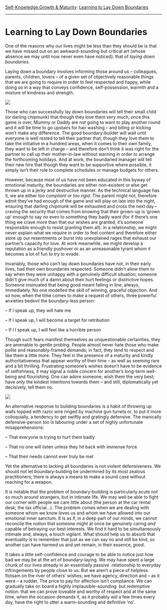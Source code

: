 [Self-Knowledge:](https://www.theschooloflife.com/thebookoflife/category/self-knowledge/)[Growth & Maturity](https://www.theschooloflife.com/thebookoflife/category/self-knowledge/growth-maturity/): [Learning to Lay Down Boundaries](https://www.theschooloflife.com/thebookoflife/learning-to-lay-down-boundaries/)

* * *

# Learning to Lay Down Boundaries

One of the reasons why our lives might be less than they should be is that we have missed out on an awkward-sounding but critical art (whose absence we may until now never even have noticed): that of _laying down boundaries_.

Laying down a boundary involves informing those around us – colleagues, parents, children, lovers – of a given set of objectively reasonable things that we are going to require in order to feel respected and happy, while doing so in a way that conveys confidence, self-possession, warmth and a mixture of kindness and strength.

![](https://www.theschooloflife.com/thebookoflife/wp-content/uploads/2019/05/38802595992_cd402db3c9_o-e1557840289610-1024x723.jpg)

Those who can successfully lay down boundaries will tell their small child (or darling chipmunk) that though they love them very much, once this game is over, Mummy or Daddy are not going to want to play another round and it will be time to go upstairs for hair washing – and biting or kicking won’t make any difference. The good boundary-builder will wait until everyone is well rested to tell their partner that, though they love them to take the initiative in a hundred areas, when it comes to their own family, they want to be left in charge – and therefore don’t think it was right for the partner to call up their mother-in-law without warning in order to arrange the forthcoming holidays. And at work, the boundaried manager will tell their new hire that though they want to be supportive where possible, it simply isn’t their role to complete schedules or manage budgets for others.

However, because most of us have not been educated in this byway of emotional maturity, the boundaries are either non-existent or else get thrown up in a jerky and destructive manner. As the technical language has it, we are either too _compliant_ or too _rigid_. The parent might not, therefore admit they’ve had enough of the game and will play on late into the night, ensuring that darling chipmunk will be exhausted and cross the next day – craving the security that comes from knowing that their grown-up is ‘grown up’ enough to say no even to something they badly want (for if there’s one thing we crave more than that our wishes are granted, it’s someone responsible enough to resist granting them all). In a relationship, we might never explain what we require in order to feel content and therefore either store up our resentments or burst into unexplained rages that exhaust our partner’s capacity for love. At work meanwhile, we might develop a reputation as a friendly pushover or as an unreasonable tyrant whom it becomes a lot of fun to try to evade.

Invariably, those who can’t lay down boundaries have not, in their early lives, had their own boundaries respected. Someone didn’t allow them to say when they were unhappy with a genuinely difficult situation; someone didn’t give much of a damn about their hurt feelings or distinctive hopes. Someone insinuated that being good meant falling in line, always, immediately. No one modelled the skill of winning, graceful objection. And so now, when the time comes to make a request of others, three powerful anxieties bedevil the boundary-less person:

– If I speak up, they will hate me

– If I speak up, I will become a target for retribution

– If I I speak up, I will feel like a horrible person

Though such fears manifest themselves as unquestionable certainties, they are amenable to gentle probing. People almost never hate those who make polite and reasonably-framed demands; in fact, they tend to respect and like them a little more. They feel in the presence of a maturity and kindly authoritativeness that appear worthy of their time – as well as seeming rare and a bit thrilling. Frustrating someone’s wishes doesn’t have to be evidence of selfishness, it may signal a noble concern for another’s long-term well-being and flourishing. One can adore someone; wish them the very best; have only the kindest intentions towards them – and still, diplomatically yet decisively, tell them no.

![](https://www.theschooloflife.com/thebookoflife/wp-content/uploads/2019/05/14083335644_2e6eecc42e_k-1024x781.jpg)

An alternative response to building boundaries is a habit of throwing up walls topped with razor wire ringed by machine gun turrets or, to put it more colloquially, a tendency to get swiftly and gratingly defensive. The manically defensive-person too is labouring under a set of highly unfortunate misapprehensions:

– That everyone is trying to hurt them badly

– That no one will listen unless they hit back with immense force

– That their needs cannot ever truly be met

Yet the alternative to lacking all boundaries is not violent defensiveness. We should not let boundary-building be undermined by its most zealous practitioners; there is always a means to make a sound case without reaching for a weapon.

It is notable that the problem of boundary-building is particularly acute not so much around strangers, but in intimate life. We may well be able to fight our corner with people we care little about (the person at the car rental desk; the tax official…). The problem comes when we are dealing with someone whom we know loves us and whom we have allowed into our emotional inner sanctum. It is as if, in a deep part of our minds, we cannot reconcile the notion that someone might at once be genuinely caring _and_ capable of betraying our best interests. We find it hard to be simultaneously intimate and, always, a touch vigilant. What should help us to absorb that eventuality is to remember that just as we can say no and still be kind, so another can have harmed us and yet remain, in their essence, _good_.

It takes a little self-confidence and courage to be able to notice just how bad we may be at the art of boundary-laying. We may have spent a large chunk of our lives already in an essentially passive &nbsp;relationship to everyday infringements by people close to us. But we aren’t a piece of helpless flotsam on the river of others’ wishes; we have agency, direction and – as it were – a rudder. The price to pay for affection isn’t compliance. We can gradually take on board a highly implausible-sounding &nbsp;but redemptive notion: that we can prove loveable and worthy of respect and at the same time, when the occasion demands it, as it probably will a few times every day, have the right to utter a warm-sounding and definitive ‘no’.
